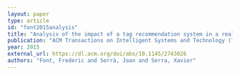 ```yaml
---
layout: paper
type: article
id: "font2015analysis"
title: "Analysis of the impact of a tag recommendation system in a real-world folksonomy"
publication: "ACM Transactions on Intelligent Systems and Technology (TIST)"
year: 2015
external_url: https://dl.acm.org/doi/abs/10.1145/2743026
authors: "Font, Frederic and Serrà, Joan and Serra, Xavier"
---
```

